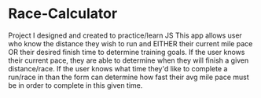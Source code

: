 # Race-Calculator
Project I designed and created to practice/learn JS
This app allows user who know the distance they wish to run and EITHER their current mile pace OR their desired finish time to determine training goals.
If the user knows their current pace, they are able to determine when they will finish a given distance/race.
If the user knows what time they'd like to complete a run/race in than the form can determine how fast their avg mile pace must be in order to complete in this given time.
